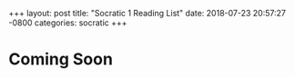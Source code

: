 +++
layout: post
title:  "Socratic 1 Reading List"
date:   2018-07-23 20:57:27 -0800
categories: socratic
+++


# Coming Soon